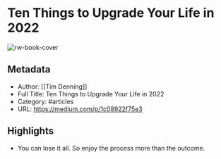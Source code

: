 # Ten Things to Upgrade Your Life in 2022

![rw-book-cover](https://readwise-assets.s3.amazonaws.com/static/images/article2.74d541386bbf.png)

## Metadata
- Author: [[Tim Denning]]
- Full Title: Ten Things to Upgrade Your Life in 2022
- Category: #articles
- URL: https://medium.com/p/1c08922f75e3

## Highlights
- You can lose it all. So enjoy the process more than the outcome.
